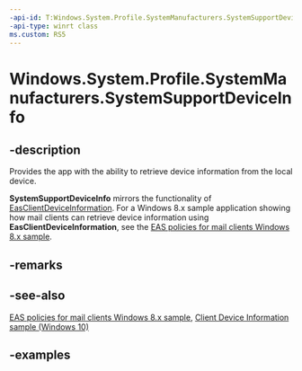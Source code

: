 ```yaml
---
-api-id: T:Windows.System.Profile.SystemManufacturers.SystemSupportDeviceInfo
-api-type: winrt class
ms.custom: RS5
---
```


<!-- Class syntax.
public class SystemSupportDeviceInfo 
-->

# Windows.System.Profile.SystemManufacturers.SystemSupportDeviceInfo

## -description

Provides the app with the ability to retrieve device information from the local device.

**SystemSupportDeviceInfo** mirrors the functionality of [EasClientDeviceInformation](../windows.security.exchangeactivesyncprovisioning/easclientdeviceinformation.md). For a Windows 8.x sample application showing how mail clients can retrieve device information using **EasClientDeviceInformation**, see the [EAS policies for mail clients Windows 8.x sample](http://code.msdn.microsoft.com/windowsapps/Web-authentication-for-b9b8ed1a).

## -remarks

## -see-also

[EAS policies for mail clients Windows 8.x sample](http://code.msdn.microsoft.com/windowsapps/Web-authentication-for-b9b8ed1a), [Client Device Information sample (Windows 10)](http://go.microsoft.com/fwlink/p/?LinkId=620540)

## -examples

